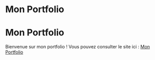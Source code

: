# Mon Portfolio
# Mon Portfolio

Bienvenue sur mon portfolio ! Vous pouvez consulter le site ici : [Mon Portfolio](https://moise-agode.github.io/)
